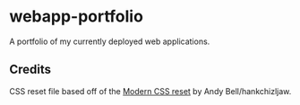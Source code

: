 # webapp-portfolio

A portfolio of my currently deployed web applications.

## Credits

CSS reset file based off of the <a href="https://github.com/hankchizljaw/modern-css-reset">Modern CSS reset</a> by Andy Bell/hankchizljaw.
